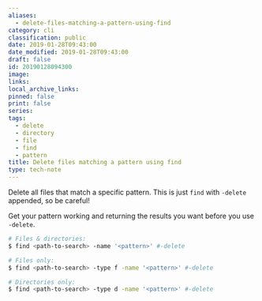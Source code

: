 ```yaml
---
aliases:
  - delete-files-matching-a-pattern-using-find
category: cli
classification: public
date: 2019-01-28T09:43:00
date_modified: 2019-01-28T09:43:00
draft: false
id: 20190128094300
image: 
links: 
local_archive_links: 
pinned: false
print: false
series: 
tags:
  - delete
  - directory
  - file
  - find
  - pattern
title: Delete files matching a pattern using find
type: tech-note
---
```


Delete all files that match a specific pattern. This is just `find` with `-delete` appended, so be careful!

Get your pattern working and returning the results you want before you use `-delete`.

```sh
# Files & directories:
$ find <path-to-search> -name '<pattern>' #-delete

# Files only:
$ find <path-to-search> -type f -name '<pattern>' #-delete

# Directories only:
$ find <path-to-search> -type d -name '<pattern>' #-delete
```